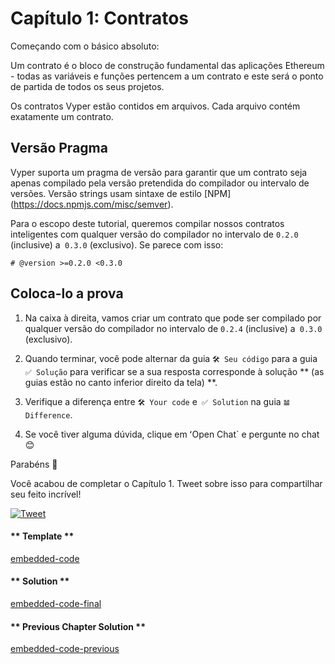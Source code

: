 <!-- Add translation for the following page: https://vyper.fun/#/1/contract_structure
Do NOT change the code below. The below code runs the code editor -->

# Capítulo 1: Contratos

Começando com o básico absoluto:

Um contrato é o bloco de construção fundamental das aplicações Ethereum - todas as variáveis ​​e funções pertencem a um contrato e este será o ponto de partida de todos os seus projetos.

Os contratos Vyper estão contidos em arquivos. Cada arquivo contém exatamente 
um contrato.

## Versão Pragma

Vyper suporta um pragma de versão para garantir que um contrato seja apenas
compilado pela versão pretendida do compilador ou intervalo de versões. Versão
strings usam sintaxe de estilo [NPM] (https://docs.npmjs.com/misc/semver).

Para o escopo deste tutorial, queremos compilar nossos contratos inteligentes com qualquer versão do compilador no intervalo de `0.2.0` (inclusive) a` 0.3.0` (exclusivo). Se parece com isso:

```vyper
# @version >=0.2.0 <0.3.0
```

## Coloca-lo a prova

1. Na caixa à direita, vamos criar um contrato que pode ser compilado por qualquer versão do compilador no intervalo de `0.2.4` (inclusive) a` 0.3.0` (exclusivo).

2. Quando terminar, você pode alternar da guia `🛠 Seu código` para a guia` ✅ Solução` para verificar se a sua resposta corresponde à solução ** (as guias estão no canto inferior direito da tela) **.

3. Verifique a diferença entre `🛠 Your code` e` ✅ Solution` na guia `𝌡 Difference`.

4. Se você tiver alguma dúvida, clique em ʻOpen Chat` e pergunte no chat 😊

Parabéns 🎉

Você acabou de completar o Capítulo 1. Tweet sobre isso para compartilhar seu feito incrível!

[![Tweet](https://img.shields.io/twitter/url?style=social&url=https%3A%2F%2Fvyper.fun%2F%23%2F1%2Fcontract_structure)](https://twitter.com/intent/tweet?hashtags=VyperFun&ref_src=twsrc%5Etfw&text=I%20just%20completed%20Chapter%201%20of%20%40VyperFun%3A%20Create%20your%20Pok%C3%A9mon%20on%20blockchain%20using%20%40vyperlang%20%F0%9F%98%8E%20&tw_p=tweetbutton&url=https%3A%2F%2Fvyper.fun%2F%23%2F1%2Fcontract_structure)

<!-- tabs:start -->

#### ** Template **

[embedded-code](../assets/1/1.1-template-code.vy ':include :type=code embed-template')

#### ** Solution **

[embedded-code-final](../assets/1/1.1-finished-code.vy ':include :type=code embed-final')

#### ** Previous Chapter Solution **

[embedded-code-previous](../assets/1/1.0-finished-code.vy ':include :type=code embed-previous')

<!-- tabs:end -->
